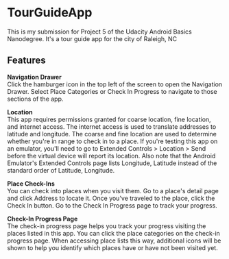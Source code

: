 # TourGuideApp
This is my submission for Project 5 of the Udacity Android Basics Nanodegree. It's a tour guide app for the city of Raleigh, NC

<h2>Features</h2>

<b>Navigation Drawer</b><br>
Click the hamburger icon in the top left of the screen to open the Navigation Drawer. Select Place Categories or Check In Progress to navigate to those sections of the app.

<b>Location</b><br>
This app requires permissions granted for coarse location, fine location, and internet access. The internet access is used to translate addresses to latitude and longitude. The coarse and fine location are used to determine whether you\'re in range to check in to a place. If you\'re testing this app on an emulator, you\'ll need to go to Extended Controls > Location > Send before the virtual device will report its location. Also note that the Android Emulator\'s Extended Controls page lists Longitude, Latitude instead of the standard order of Latitude, Longitude.

<b>Place Check-Ins</b><br>
You can check into places when you visit them. Go to a place\'s detail page and click Address to locate it. Once you\'ve traveled to the place, click the Check In button. Go to the Check In Progress page to track your progress.

<b>Check-In Progress Page</b><br>
The check-in progress page helps you track your progress visiting the places listed in this app. You can click the place categories on the check-in progress page. When accessing place lists this way, additional icons will be shown to help you identify which places have or have not been visited yet.
